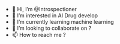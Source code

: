 - 👋 Hi, I’m @Introspectioner
- 👀 I’m interested in AI Drug develop
- 🌱 I’m currently learning machine learning
- 💞️ I’m looking to collaborate on ?
- 📫 How to reach me ?

<!---
Introspectioner/Introspectioner is a ✨ special ✨ repository because its `README.md` (this file) appears on your GitHub profile.
You can click the Preview link to take a look at your changes.
--->
